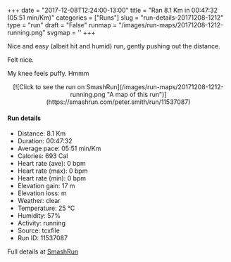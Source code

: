 +++
date = "2017-12-08T12:24:00-13:00"
title = "Ran 8.1 Km in 00:47:32 (05:51 min/Km)"
categories = ["Runs"]
slug = "run-details-20171208-1212"
type = "run"
draft = "False"
runmap = "/images/run-maps/20171208-1212-running.png"
svgmap = '<polyline points="0 54, 0 55, 1 56, 1 58, 1 59, 2 59, 3 58, 3 58, 9 53, 11 50, 11 49, 13 49, 13 48, 14 47, 17 46, 18 45, 21 44, 24 44, 26 45, 26 45, 29 46, 29 46, 30 45, 32 43, 33 43, 34 41, 34 41, 36 41, 40 40, 48 41, 50 41, 54 42, 56 43, 60 45, 66 51, 67 51, 71 53, 76 55, 77 55, 81 55, 85 55, 85 55, 91 53, 91 54, 91 54, 91 56, 92 57, 93 58, 94 59, 95 59, 98 59, 100 60, 98 59, 95 59, 94 59, 93 58, 92 57, 91 56, 91 54, 91 54, 91 53, 86 55, 82 55, 76 55, 72 54, 69 52, 66 51, 62 47, 61 46, 57 43, 54 41, 52 41, 45 41, 40 40, 33 41, 33 41, 33 42, 32 43, 29 46, 28 46, 27 45, 24 44, 22 43, 19 45, 17 46, 14 46, 13 47, 12 48">'
+++

Nice and easy (albeit hit and humid) run, gently pushing out the distance. 

Felt nice. 

My knee feels puffy.  Hmmm

<!--more-->

<center>
[![Click to see the run on SmashRun](/images/run-maps/20171208-1212-running.png "A map of this run")](https://smashrun.com/peter.smith/run/11537087)
</center>

#### Run details

* Distance: 8.1 Km
* Duration: 00:47:32
* Average pace: 05:51 min/Km
* Calories: 693 Cal
* Heart rate (ave): 0 bpm
* Heart rate (max): 0 bpm
* Heart rate (min): 0 bpm
* Elevation gain: 17 m
* Elevation loss:  m
* Weather: clear
* Temperature: 25 &deg;C
* Humidity: 57%
* Activity: running
* Source: tcxfile
* Run ID: 11537087

Full details at [SmashRun](https://smashrun.com/peter.smith/run/11537087)